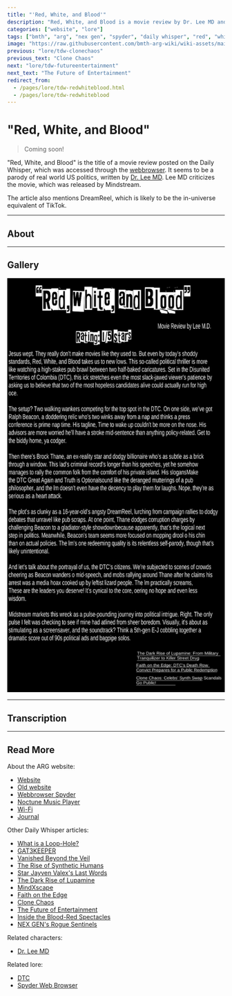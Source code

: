 ```yaml
---
title: "'Red, White, and Blood'"
description: "Red, White, and Blood is a movie review by Dr. Lee MD and seems to be a parody on the US elections."
categories: ["website", "lore"]
tags: ["bmth", "arg", "nex gen", "spyder", "daily whisper", "red", "white", "blood"]
image: "https://raw.githubusercontent.com/bmth-arg-wiki/wiki-assets/main/lore/webbrowser/dailywhisper/red-300x300.png"
previous: "lore/tdw-clonechaos"
previous_text: "Clone Chaos"
next: "lore/tdw-futureentertainment"
next_text: "The Future of Entertainment"
redirect_from:
  - /pages/lore/tdw-redwhiteblood.html
  - /pages/lore/tdw-redwhiteblood
---
```

# "Red, White, and Blood"

> Coming soon!

"Red, White, and Blood" is the title of a movie review posted on the Daily Whisper, which was accessed 
through the [webbrowser](webbrowser). It seems to be a parody of real world US politics, written by 
[Dr. Lee MD](../characters/lee-md). Lee MD criticizes the movie, which was released by Mindstream.

The article also mentions DreamReel, which is likely to be the in-universe equivalent of TikTok.

***

## About



***

## Gallery

![red white blood article](https://raw.githubusercontent.com/bmth-arg-wiki/wiki-assets/main/lore/webbrowser/dailywhisper/red.png)

***

## Transcription



***

## Read More

About the ARG website:

- [Website](website)
- [Old website](website-v1)
- [Webbrowser Spyder](webbrowser)
- [Noctune Music Player](website-songs)
- [Wi-Fi](wifi)
- [Journal](journal)

Other Daily Whisper articles:

- [What is a Loop-Hole?](tdw-loophole)
- [GAT3KEEPER](tdw-gatekeeper)
- [Vanished Beyond the Veil](tdw-vanished)
- [The Rise of Synthetic Humans](tdw-riseofsynth)
- [Star Jayven Valex's Last Words](tdw-valexlastwords)
- [The Dark Rise of Lupamine](tdw-riseoflupamine)
- [MindXscape](tdw-mindxscape)
- [Faith on the Edge](tdw-faithedge)
- [Clone Chaos](tdw-clonechaos)
- [The Future of Entertainment](tdw-futureentertainment)
- [Inside the Blood-Red Spectacles](tdw-bloodredspectacles)
- [NEX GEN's Rogue Sentinels](tdw-roguesentinels)

Related characters:

- [Dr. Lee MD](../characters/lee-md)

Related lore:

- [DTC](../lore/dtc)
- [Spyder Web Browser](webbrowser)